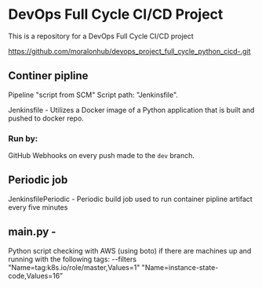 # DevOps Full Cycle CI/CD Project

This is a repository for a DevOps Full Cycle CI/CD project

https://github.com/moralonhub/devops_project_full_cycle_python_cicd-.git


## Continer pipline

Pipeline "script from SCM" Script path:  "Jenkinsfile".

Jenkinsfile - Utilizes a Docker image of a Python application that is built and pushed to docker repo.

### Run by:
GitHub Webhooks on every push made to the `dev` branch.


## Periodic job

JenkinsfilePeriodic - Periodic build job used to run container pipline artifact every five minutes

## main.py -

Python script checking with AWS (using boto) if there are machines up and running with the following tags:
--filters "Name=tag:k8s.io/role/master,Values=1"  "Name=instance-state-code,Values=16”

